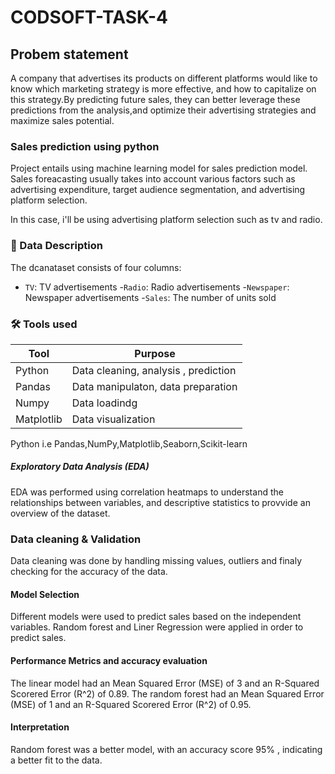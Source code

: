 # CODSOFT-TASK-4
## Probem statement
A company that advertises its products on different platforms would like to know which marketing strategy is more effective, and how to capitalize on this strategy.By predicting future sales, they can better leverage these predictions from the analysis,and  optimize their advertising strategies and maximize sales potential.
### Sales prediction using python
Project entails using machine learning model for sales prediction  model.
Sales foreacasting usually takes into account various factors such as advertising expenditure, target audience segmentation, and advertising platform selection. 

In this case, i'll be using advertising platform  selection such as tv and radio.
### :scroll: Data Description
The dcanataset consists of four columns:
- `TV`:  TV advertisements
-`Radio`:  Radio advertisements
-`Newspaper`:  Newspaper advertisements
-`Sales`: The number of units sold
### :hammer_and_wrench: Tools used
| Tool | Purpose |
|----------|----------|
| Python    | Data cleaning, analysis , prediction |
| Pandas    | Data manipulaton, data preparation |
| Numpy     | Data loadindg            
|Matplotlib | Data visualization |
 
 
 Python i.e Pandas,NumPy,Matplotlib,Seaborn,Scikit-learn
##### Exploratory Data Analysis (EDA)
EDA was performed using  correlation heatmaps to understand the relationships between variables, and descriptive statistics to provvide an overview of the dataset.
### Data cleaning & Validation
 Data cleaning was done by handling missing values, outliers and finaly checking for the accuracy of the data.
 #### Model Selection
Different models were used to predict sales based on the independent variables.
Random forest and Liner Regression were applied in order to predict sales.
#### Performance Metrics and accuracy evaluation 
The linear model had an  Mean Squared Error (MSE) of 3   and an R-Squared Scorered Error (R^2) of 0.89.
The random forest had an  Mean Squared Error (MSE) of 1   and an R-Squared Scorered Error (R^2) of 0.95.
#### Interpretation 
Random forest was a better model, with   an accuracy score 95% , indicating a better fit to the data. 


